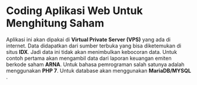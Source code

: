 # Coding Aplikasi Web Untuk Menghitung Saham

Aplikasi ini akan dipakai di **Virtual Private Server (VPS)** yang ada di internet. Data didapatkan dari sumber terbuka yang bisa diketemukan di situs **IDX**. Jadi data ini tidak akan menimbulkan kebocoran data. Untuk contoh pertama akan mengambil data dari laporan keuangan emiten berkode saham **ARNA**.  Untuk bahasa pemrograman salah satunya adalah menggunakan **PHP 7**. Untuk database akan menggunakan **MariaDB/MYSQL** . 
